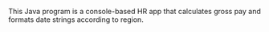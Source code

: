 This Java program is a console-based HR app that calculates gross pay and formats date strings according to region.
